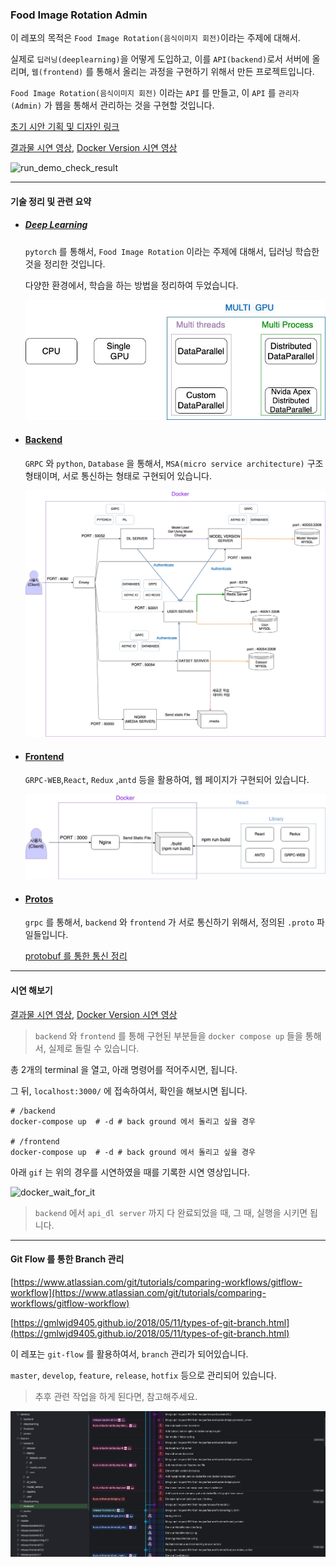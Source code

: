 ### Food Image Rotation Admin

이 레포의 목적은 `Food Image Rotation(음식이미지 회전)`이라는 주제에 대해서. 

실제로 `딥러닝(deeplearning)`을 어떻게 도입하고, 이를 `API(backend)`로서 서버에 올리며, `웹(frontend)` 를 통해서 올리는 과정을 구현하기 위해서 만든 프로젝트입니다.

`Food Image Rotation(음식이미지 회전)` 이라는 `API` 를 만들고, 이 `API` 를 `관리자(Admin)` 가 웹을 통해서 관리하는 것을 구현할 것입니다.

[초기 시안 기획 및 디자인 링크](https://github.com/heojae/FoodImageRotationAdmin/issues/1)

[결과물 시연 영상](https://github.com/heojae/FoodImageRotationAdmin/issues/43), [Docker Version 시연 영상](https://github.com/heojae/FoodImageRotationAdmin/issues/43#issuecomment-791501187)



![run_demo_check_result](./readme_static/run_demo_check_result.gif)





--------------

#### 기술 정리 및 관련 요약

- ##### [Deep Learning](https://github.com/heojae/FoodImageRotationAdmin/tree/master/deeplearning)

  `pytorch` 를 통해서, `Food Image Rotation` 이라는 주제에 대해서, 딥러닝 학습한 것을 정리한 것입니다.

  다양한 환경에서, 학습을 하는 방법을 정리하여 두었습니다. 

  ![deeplearning_flow](./readme_static/deeplearning_flow.jpeg)

  

- #### [Backend](https://github.com/heojae/FoodImageRotationAdmin/tree/master/backend)

  `GRPC` 와 `python`, `Database` 을 통해서,  `MSA(micro service architecture)` 구조 형태이며, 서로 통신하는 형태로 구현되어 있습니다. 

  ![backend_flow](./readme_static/backend_flow.jpeg)

- #### [Frontend](https://github.com/heojae/FoodImageRotationAdmin/tree/master/frontend)

  `GRPC-WEB`,`React`, `Redux` ,`antd` 등을 활용하여, 웹 페이지가 구현되어 있습니다. 

  ![frontend_flow](./readme_static/frontend_flow.jpeg)

- #### [Protos](https://github.com/heojae/FoodImageRotationAdmin/tree/master/protos)

  `grpc` 를 통해서, `backend` 와 `frontend` 가 서로 통신하기 위해서, 정의된 `.proto` 파일들입니다. 

  [protobuf 를 통한 통신 정리](https://github.com/heojae/FoodImageRotationAdmin/issues/13)



-----------

#### 시연 해보기

[결과물 시연 영상](https://github.com/heojae/FoodImageRotationAdmin/issues/43), [Docker Version 시연 영상](https://github.com/heojae/FoodImageRotationAdmin/issues/43#issuecomment-791501187)

> `backend` 와 `frontend` 를 통해 구현된 부분들을 `docker compose up` 들을 통해서, 실제로 돌릴 수 있습니다. 

총 2개의 terminal 을 열고, 아래 명령어를 적어주시면, 됩니다. 

그 뒤, `localhost:3000/` 에 접속하여서, 확인을 해보시면 됩니다. 

```shell
# /backend
docker-compose up  # -d # back ground 에서 돌리고 싶을 경우 

# /frontend
docker-compose up  # -d # back ground 에서 돌리고 싶을 경우
```

아래 `gif` 는 위의 경우를 시연하였을 때를 기록한 시연 영상입니다. 

![docker_wait_for_it](./readme_static/docker_wait_for_it.gif)

> `backend` 에서 `api_dl server` 까지 다 완료되었을 때, 그 때, 실행을 시키면 됩니다. 



------------

#### Git Flow 를 통한 Branch 관리

[https://www.atlassian.com/git/tutorials/comparing-workflows/gitflow-workflow](https://www.atlassian.com/git/tutorials/comparing-workflows/gitflow-workflow)

[https://gmlwjd9405.github.io/2018/05/11/types-of-git-branch.html](https://gmlwjd9405.github.io/2018/05/11/types-of-git-branch.html)

이 레포는 `git-flow` 를 활용하여서, `branch` 관리가 되어있습니다. 

`master`, `develop`, `feature`, `release`, `hotfix` 등으로 관리되어 있습니다. 

> 추후 관련 작업을 하게 된다면, 참고해주세요. 

![gir_flow](./readme_static/git_flow.jpg)















